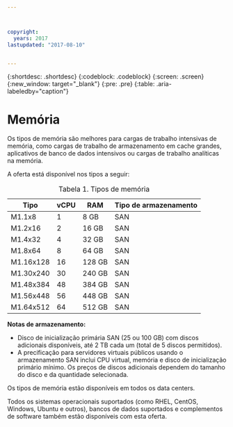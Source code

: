 ```yaml
---



copyright:
  years: 2017
lastupdated: "2017-08-10"


---
```


{:shortdesc: .shortdesc}
{:codeblock: .codeblock}
{:screen: .screen}
{:new_window: target="_blank"}
{:pre: .pre}
{:table: .aria-labeledby="caption"}

# Memória 
Os tipos de memória são melhores para cargas de trabalho intensivas de memória, como cargas de trabalho de armazenamento em cache grandes, aplicativos de banco de dados intensivos ou cargas de trabalho analíticas na memória.

A oferta está disponível nos tipos a seguir:

<table>
<CAPTION>Tabela 1. Tipos de memória</CAPTION>
<THEAD>
<TR>
<th>Tipo</th>
<th>vCPU</th>
<th>RAM</th>
<th>Tipo de armazenamento</th>
</TR>
</THEAD>
<TBODY>
<tr>
<td>M1.1x8</td>
<td>1</td>
<td>8 GB</td>
<td>SAN</td>
</tr>
<tr>
<td>M1.2x16</td>
<td>2</td>
<td>16 GB</td>
<td>SAN</td>
</tr>
<tr>
<td>M1.4x32</td>
<td>4</td>
<td>32 GB</td>
<td>SAN</td>
</tr>
<tr>
<td>M1.8x64</td>
<td>8</td>
<td>64 GB</td>
<td>SAN</td>
</tr>
<tr>
<td>M1.16x128</td>
<td>16</td>
<td>128 GB</td>
<td>SAN</td>
</tr>
<tr>
<td>M1.30x240</td>
<td>30</td>
<td>240 GB</td>
<td>SAN</td>
</tr>
<tr>
<td>M1.48x384</td>
<td>48</td>
<td>384 GB</td>
<td>SAN</td>
</tr>
<tr>
<td>M1.56x448</td>
<td>56</td>
<td>448 GB</td>
<td>SAN</td>
</tr>
<tr>
<td>M1.64x512</td>
<td>64</td>
<td>512 GB</td>
<td>SAN</td>
</tr>
</TBODY>
</table>

**Notas de armazenamento:**
* Disco de inicialização primária SAN (25 ou 100 GB) com discos adicionais disponíveis, até 2 TB cada um (total de 5 discos permitidos).
* A precificação para servidores virtuais públicos usando o armazenamento SAN inclui CPU virtual, memória e disco de inicialização primário mínimo. Os preços de discos adicionais dependem do tamanho do disco e da quantidade selecionada.  

Os tipos de memória estão disponíveis em todos os data centers.

Todos os sistemas operacionais suportados (como RHEL, CentOS, Windows, Ubuntu e outros), bancos de dados suportados e complementos de software também estão disponíveis com esta oferta.  

